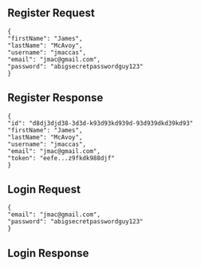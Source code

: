 ## Register Request

```
{
"firstName": "James",
"lastName": "McAvoy",
"username": "jmaccas",
"email": "jmac@gmail.com",
"password": "abigsecretpasswordguy123"
}
```

## Register Response

```
{
"id": "d8dj3djd38-3d3d-k93d93kd939d-93d939dkd39kd93"
"firstName": "James",
"lastName": "McAvoy",
"username": "jmaccas",
"email": "jmac@gmail.com",
"token": "eefe...z9fkdk988djf"
}
```

## Login Request

```
{
"email": "jmac@gmail.com",
"password": "abigsecretpasswordguy123"
}
```

## Login Response